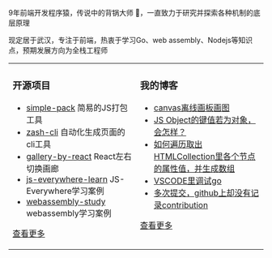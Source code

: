 
9年前端开发程序猿，传说中的背锅大师 🐶，一直致力于研究并探索各种机制的底层原理

现定居于武汉，专注于前端，热衷于学习Go、web assembly、Nodejs等知识点，预期发展方向为全栈工程师	 


<table><tr>
<td valign="top" width="50%">

### 开源项目  
- [simple-pack](https://github.com/zwf193071/simple-pack) 简易的JS打包工具	
- [zash-cli](https://github.com/zwf193071/zash-cli) 自动化生成页面的cli工具
- [gallery-by-react](https://github.com/zwf193071/gallery-by-react) React左右切换画廊  
- [js-everywhere-learn](https://github.com/zwf193071/js-everywhere-learn) JS-Everywhere学习案例  
- [webassembly-study](https://github.com/zwf193071/webassembly-study) webassembly学习案例
   
[查看更多](https://github.com/zwf193071?tab=repositories)	 

	
</td>
<td valign="top" width="50%">

### 我的博客
- [canvas离线画板画图](https://blog.csdn.net/zwf193071/article/details/108361194)
- [JS Object的键值若为对象，会怎样？](https://blog.csdn.net/zwf193071/article/details/108278200)
- [如何遍历取出HTMLCollection里各个节点的属性值，并生成数组](https://blog.csdn.net/zwf193071/article/details/108273870)
- [VSCODE里调试go](https://blog.csdn.net/zwf193071/article/details/108198244)
- [多次提交，github上却没有记录contribution](https://blog.csdn.net/zwf193071/article/details/108140938)

[查看更多](https://blog.csdn.net/zwf193071)

</td>
</tr></table>
